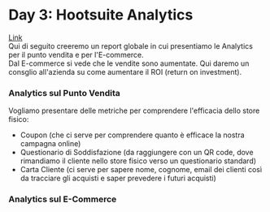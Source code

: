 # Day 3: Hootsuite Analytics

[Link](https://docs.google.com/presentation/d/1S2ZNkGD2g51Bk8aDk7A7AdsQ5pqsqWQV9Yy-KAT4n5U/edit?usp=sharing) <br>
Qui di seguito creeremo un report globale in cui presentiamo le Analytics per il punto vendita e per l'E-commerce. <br>
Dal E-commerce si vede che le vendite sono aumentate. Qui daremo un consglio all'azienda su come aumentare il ROI (return on investment).

### Analytics sul Punto Vendita
Vogliamo presentare delle metriche per comprendere l'efficacia dello store fisico:
- Coupon (che ci serve per comprendere quanto è efficace la nostra campagna online)
- Questionario di Soddisfazione (da raggiungere con un QR code, dove rimandiamo il cliente nello store fisico verso un questionario standard)
- Carta Cliente (ci serve per sapere nome, cognome, email dei clienti così da tracciare gli acquisti e saper prevedere i futuri acquisti)

### Analytics sul E-Commerce

